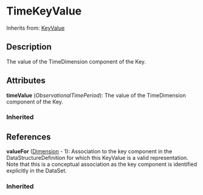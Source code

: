 
# TimeKeyValue

Inherits from: [KeyValue](KeyValue.md)



## Description

The value of the TimeDimension component of the Key.


## Attributes

**timeValue** (*ObservationalTimePeriod*): The value of the TimeDimension component of the Key.

### Inherited



## References

**valueFor** ([Dimension](Dimension.md) - 1): Association to the key component in the DataStructureDefinition for which this KeyValue is a valid representation. Note that this is a conceptual association as the key component is identified explicitly in the DataSet.

### Inherited




